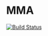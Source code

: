 # MMA

[![Build Status](https://travis-ci.org/davidlizeng/MMA.jl.svg?branch=master)](https://travis-ci.org/davidlizeng/MMA.jl)
